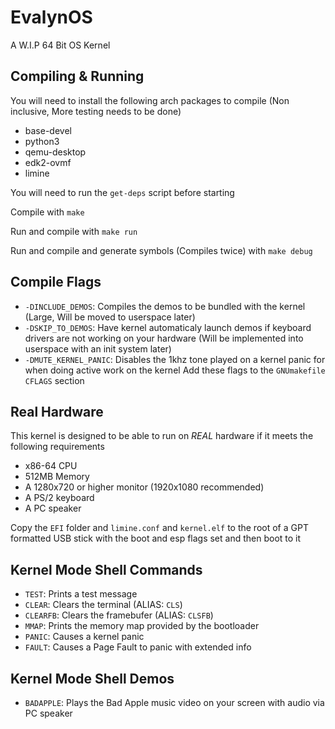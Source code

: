# EvalynOS
A W.I.P 64 Bit OS Kernel

## Compiling & Running

You will need to install the following arch packages to compile (Non inclusive, More testing needs to be done)
- base-devel
- python3
- qemu-desktop
- edk2-ovmf
- limine

You will need to run the `get-deps` script before starting

Compile with `make`

Run and compile with `make run`

Run and compile and generate symbols (Compiles twice) with `make debug`

## Compile Flags
- `-DINCLUDE_DEMOS`: Compiles the demos to be bundled with the kernel (Large, Will be moved to userspace later)
- `-DSKIP_TO_DEMOS`: Have kernel automaticaly launch demos if keyboard drivers are not working on your hardware (Will be implemented into userspace with an init system later)
- `-DMUTE_KERNEL_PANIC`: Disables the 1khz tone played on a kernel panic for when doing active work on the kernel
Add these flags to the `GNUmakefile` `CFLAGS` section

## Real Hardware
This kernel is designed to be able to run on *REAL* hardware if it meets the following requirements
- x86-64 CPU
- 512MB Memory
- A 1280x720 or higher monitor (1920x1080 recommended)
- A PS/2 keyboard
- A PC speaker

Copy the `EFI` folder and `limine.conf` and `kernel.elf` to the root of a GPT formatted USB stick with the boot and esp flags set and then boot to it

## Kernel Mode Shell Commands
- `TEST`: Prints a test message
- `CLEAR`: Clears the terminal (ALIAS: `CLS`)
- `CLEARFB`: Clears the framebufer (ALIAS: `CLSFB`)
- `MMAP`: Prints the memory map provided by the bootloader
- `PANIC`: Causes a kernel panic
- `FAULT`: Causes a Page Fault to panic with extended info

## Kernel Mode Shell Demos
- `BADAPPLE`: Plays the Bad Apple music video on your screen with audio via PC speaker
